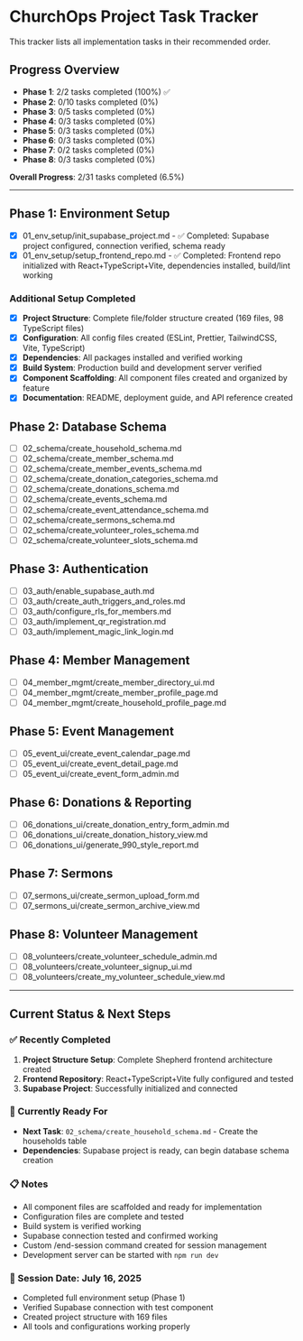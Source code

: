 # ChurchOps Project Task Tracker

This tracker lists all implementation tasks in their recommended order.

## Progress Overview
- **Phase 1**: 2/2 tasks completed (100%) ✅
- **Phase 2**: 0/10 tasks completed (0%)
- **Phase 3**: 0/5 tasks completed (0%)
- **Phase 4**: 0/3 tasks completed (0%)
- **Phase 5**: 0/3 tasks completed (0%)
- **Phase 6**: 0/3 tasks completed (0%)
- **Phase 7**: 0/2 tasks completed (0%)
- **Phase 8**: 0/3 tasks completed (0%)

**Overall Progress**: 2/31 tasks completed (6.5%)

---

## Phase 1: Environment Setup
- [x] 01_env_setup/init_supabase_project.md - ✅ Completed: Supabase project configured, connection verified, schema ready
- [x] 01_env_setup/setup_frontend_repo.md - ✅ Completed: Frontend repo initialized with React+TypeScript+Vite, dependencies installed, build/lint working

### Additional Setup Completed
- [x] **Project Structure**: Complete file/folder structure created (169 files, 98 TypeScript files)
- [x] **Configuration**: All config files created (ESLint, Prettier, TailwindCSS, Vite, TypeScript)
- [x] **Dependencies**: All packages installed and verified working
- [x] **Build System**: Production build and development server verified
- [x] **Component Scaffolding**: All component files created and organized by feature
- [x] **Documentation**: README, deployment guide, and API reference created

## Phase 2: Database Schema
- [ ] 02_schema/create_household_schema.md
- [ ] 02_schema/create_member_schema.md
- [ ] 02_schema/create_member_events_schema.md
- [ ] 02_schema/create_donation_categories_schema.md
- [ ] 02_schema/create_donations_schema.md
- [ ] 02_schema/create_events_schema.md
- [ ] 02_schema/create_event_attendance_schema.md
- [ ] 02_schema/create_sermons_schema.md
- [ ] 02_schema/create_volunteer_roles_schema.md
- [ ] 02_schema/create_volunteer_slots_schema.md

## Phase 3: Authentication
- [ ] 03_auth/enable_supabase_auth.md
- [ ] 03_auth/create_auth_triggers_and_roles.md
- [ ] 03_auth/configure_rls_for_members.md
- [ ] 03_auth/implement_qr_registration.md
- [ ] 03_auth/implement_magic_link_login.md

## Phase 4: Member Management
- [ ] 04_member_mgmt/create_member_directory_ui.md
- [ ] 04_member_mgmt/create_member_profile_page.md
- [ ] 04_member_mgmt/create_household_profile_page.md

## Phase 5: Event Management
- [ ] 05_event_ui/create_event_calendar_page.md
- [ ] 05_event_ui/create_event_detail_page.md
- [ ] 05_event_ui/create_event_form_admin.md

## Phase 6: Donations & Reporting
- [ ] 06_donations_ui/create_donation_entry_form_admin.md
- [ ] 06_donations_ui/create_donation_history_view.md
- [ ] 06_donations_ui/generate_990_style_report.md

## Phase 7: Sermons
- [ ] 07_sermons_ui/create_sermon_upload_form.md
- [ ] 07_sermons_ui/create_sermon_archive_view.md

## Phase 8: Volunteer Management
- [ ] 08_volunteers/create_volunteer_schedule_admin.md
- [ ] 08_volunteers/create_volunteer_signup_ui.md
- [ ] 08_volunteers/create_my_volunteer_schedule_view.md

---

## Current Status & Next Steps

### ✅ Recently Completed
1. **Project Structure Setup**: Complete Shepherd frontend architecture created
2. **Frontend Repository**: React+TypeScript+Vite fully configured and tested
3. **Supabase Project**: Successfully initialized and connected

### 🔄 Currently Ready For
- **Next Task**: `02_schema/create_household_schema.md` - Create the households table
- **Dependencies**: Supabase project is ready, can begin database schema creation

### 📋 Notes
- All component files are scaffolded and ready for implementation
- Configuration files are complete and tested
- Build system is verified working
- Supabase connection tested and confirmed working
- Custom /end-session command created for session management
- Development server can be started with `npm run dev`

### 🔄 Session Date: July 16, 2025
- Completed full environment setup (Phase 1)
- Verified Supabase connection with test component
- Created project structure with 169 files
- All tools and configurations working properly
